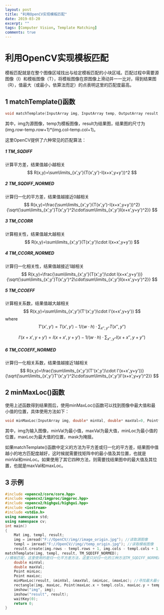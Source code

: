 ```yaml
---
layout: post
title: "利用OpenCV实现模板匹配"
date: 2019-03-20
excerpt: ""
tags: [Computer Vision, Template Matching]
comments: true
---
```


# 利用OpenCV实现模板匹配

模板匹配就是在整个图像区域找出与给定模板匹配的小块区域。匹配过程中需要源图像（I）和模板图像（T），将模板图像在原图像上滑动并一一比对，得到结果图（R），值最大（或最小，依算法而定）的点表明这里的匹配度最高。

## 1 matchTemplate()函数

```c++
void matchTemplate(InputArray img, InputArray temp, OutputArray result, int method)
```

其中，img为源图像，temp为模板图像，result为结果图，结果图的尺寸为(img.row-temp.row+1)*(img.col-temp.col+1)。

这里OpenCV提供了六种常见的匹配算法：

##### 1 TM_SQDIFF

 计算平方差，结果值越小越相关
$$
R(x,y)=\sum\limits_{x',y'}(T(x',y')-I(x+x',y+y'))^2
$$

##### 2 TM_SQDIFF_NORMED

 计算归一化的平方差，结果值越接近0越相关
$$
R(x,y)=\frac{\sum\limits_{x',y'}(T(x',y')-I(x+x',y+y'))^2}{\sqrt{\sum\limits_{x',y'}T(x',y')^2\cdot\sum\limits_{x',y'}I(x+x',y+y')^2}}
$$

##### 3 TM_CCORR

 计算相关性，结果值越大越相关
$$
R(x,y)=\sum\limits_{x',y'}(T(x',y')\cdot I(x+x',y+y'))
$$

##### 4 TM_CCORR_NORMED

计算归一化相关性，结果值越接近1越相关
$$
R(x,y)=\frac{\sum\limits_{x',y'}(T(x',y')\cdot I(x+x',y+y'))}{\sqrt{\sum\limits_{x',y'}T(x',y')^2\cdot\sum\limits_{x',y'}I(x+x',y+y')^2}}
$$

##### 5 TM_CCOEFF

计算相关系数，结果值越大越相关
$$
R(x,y)=\sum\limits_{x',y'}(T'(x',y')\cdot I'(x+x',y+y'))
$$
where
$$
T'(x',y')=T(x',y')-1/(w\cdot h)\cdot\sum_{x'',y''}T(x'',y'')
$$

$$
I'(x+x',y+y')=I(x+x',y+y')-1/(w\cdot h)\cdot\sum_{x'',y''}I(x+x'',y+y'')
$$



##### 6 TM_CCOEFF_NORMED

计算归一化相关系数，结果值越接近1越相关
$$
R(x,y)=\frac{\sum\limits_{x',y'}(T'(x',y')\cdot I'(x+x',y+y'))}{\sqrt{\sum\limits_{x',y'}T'(x',y')^2\cdot\sum\limits_{x',y'}I'(x+x',y+y')^2}}
$$

## 2 minMaxLoc()函数

使用上述函数得到结果图后，使用minMaxLoc()函数可以找到图像中最大值和最小值的位置，具体使用方法如下：

```c++
void minMaxLoc(InputArray img, double* minVal, double* maxVal=0, Point* minLoc=0, Point* maxLoc=0, InputArray mask=noArray())
```

其中，img为输入图像，minVal为最小值，maxVal为最大值，minLoc为最小值的位置，maxLoc为最大值的位置，mask为掩膜。

如果matchTemplate()函数中定义的方法为平方差或归一化的平方差，结果图中值越小的地方匹配度越好，这时候就需要找矩阵中的最小值及其位置，也就是minVal和minLoc。如果使用了其它四种方法，则需要找结果图中的最大值及其位置，也就是maxVal和maxLoc。

## 3 示例

```c++
#include <opencv2/core/core.hpp>
#include <opencv2/imgproc/imgproc.hpp>
#include <opencv2/highgui/highgui.hpp>
#include <iostream>
#include <stdio.h>
using namespace std;
using namespace cv;
int main()
{
    Mat img, templ, result;
    img = imread("F://OpenCV//img//image_origin.jpg"); //读取源图像
    templ = imread("F://OpenCV//img//temp_origin.jpg"); //读取模板图像
    result.create(img.rows - templ.rows + 1, img.cols - templ.cols + 1, CV_32FC1); //创建结果图
matchTemplate(img, templ, result, TM_SQDIFF_NORMED);  
//模板匹配，这里使用的是归一化平方差方法，这里只对归一化的三种方法TM_SQDIFF_NORMED, TM_CCORR_NORMED, TM_CCOEFF_NORMED进行测试
    double minVal;
    double maxVal;
    Point minLoc;
    Point maxLoc;
    minMaxLoc(result, &minVal, &maxVal, &minLoc, &maxLoc); //寻找最大最小值的位置
    rectangle(img, maxLoc, Point(maxLoc.x + templ.cols, maxLoc.y + templ.rows), Scalar::all(0), 3); //画出匹配后的矩形框
    imshow("img", img);
    imshow("result", result);
    waitKey(0);
    return 0;
}
```

